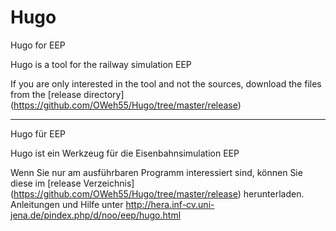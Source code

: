 # Hugo
Hugo for EEP

Hugo is a tool for the railway simulation EEP

If you are only interested in the tool and not the sources, 
download the files from the [release directory]
(https://github.com/OWeh55/Hugo/tree/master/release)

-------------------------------------------------------
Hugo für EEP

Hugo ist ein Werkzeug für die Eisenbahnsimulation EEP

Wenn Sie nur am ausführbaren Programm interessiert sind, können
Sie diese im [release Verzeichnis]
(https://github.com/OWeh55/Hugo/tree/master/release) herunterladen.
Anleitungen und Hilfe unter http://hera.inf-cv.uni-jena.de/pindex.php/d/noo/eep/hugo.html
